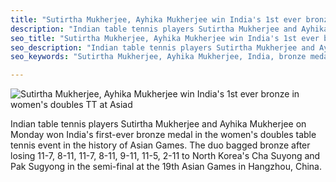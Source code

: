 ```yaml
---
title: "Sutirtha Mukherjee, Ayhika Mukherjee win India's 1st ever bronze in women's doubles TT at Asiad"
description: "Indian table tennis players Sutirtha Mukherjee and Ayhika Mukherjee on Monday won India's first-ever bronze medal in women's doubles table tennis event in the history of Asian Games."
seo_title: "Sutirtha Mukherjee, Ayhika Mukherjee win India's 1st ever bronze in women's doubles TT at Asiad"
seo_description: "Indian table tennis players Sutirtha Mukherjee and Ayhika Mukherjee on Monday won India's first-ever bronze medal in women's doubles table tennis event in the history of Asian Games."
seo_keywords: "Sutirtha Mukherjee, Ayhika Mukherjee, India, bronze medal, women's doubles, table tennis, Asian Games"

---
```


![Sutirtha Mukherjee, Ayhika Mukherjee win India's 1st ever bronze in women's doubles TT at Asiad](https://static.inshorts.com/inshorts/images/v1/variants/jpg/m/2023/10_oct/2_mon/img_1696228097818_408.jpg)

Indian table tennis players Sutirtha Mukherjee and Ayhika Mukherjee on Monday won India's first-ever bronze medal in the women's doubles table tennis event in the history of Asian Games. The duo bagged bronze after losing 11-7, 8-11, 11-7, 8-11, 9-11, 11-5, 2-11 to North Korea's Cha Suyong and Pak Sugyong in the semi-final at the 19th Asian Games in Hangzhou, China.